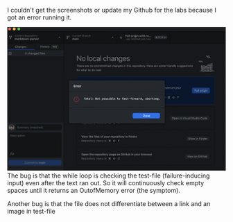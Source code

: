 I couldn't get the screenshots or update my Github for the labs because I got an error running it. 

 ![Image](LabError.png) 
 The bug is that the while loop is checking the test-file (failure-inducing input) even after the text ran out. So it will continuously check empty spaces until it returns an OutofMemory error (the symptom).

Another bug is that the file does not differentiate between a link and an image in test-file